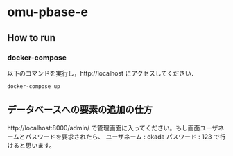 # omu-pbase-e

## How to run

### docker-compose

以下のコマンドを実行し，http://localhost にアクセスしてください．

```sh
docker-compose up
```

## データベースへの要素の追加の仕方
http://localhost:8000/admin/ で管理画面に入ってください。もし画面ユーザネームとパスワードを要求されたら、
ユーザネーム : okada
パスワード : 123
で行けると思います。